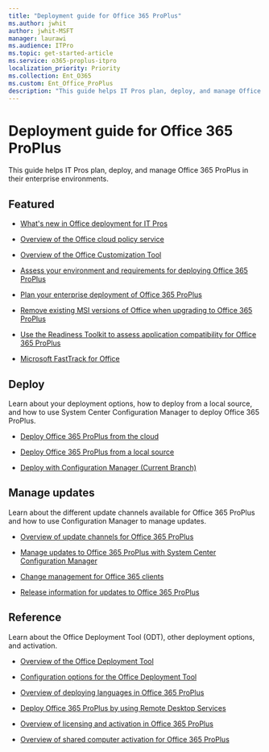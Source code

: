 ```yaml
---
title: "Deployment guide for Office 365 ProPlus"
ms.author: jwhit
author: jwhit-MSFT
manager: laurawi
ms.audience: ITPro
ms.topic: get-started-article
ms.service: o365-proplus-itpro
localization_priority: Priority
ms.collection: Ent_O365
ms.custom: Ent_Office_ProPlus
description: "This guide helps IT Pros plan, deploy, and manage Office 365 ProPlus in their enterprise environments."
---
```


# Deployment guide for Office 365 ProPlus

 This guide helps IT Pros plan, deploy, and manage Office 365 ProPlus in their enterprise environments.
  
## Featured

- [What's new in Office deployment for IT Pros](whats-new-office-it-pros.md)

- [Overview of the Office cloud policy service](overview-office-cloud-policy-service.md)

- [Overview of the Office Customization Tool](overview-of-the-office-customization-tool-for-click-to-run.md) 

- [Assess your environment and requirements for deploying Office 365 ProPlus](assess-office-365-proplus.md)
 
- [Plan your enterprise deployment of Office 365 ProPlus](plan-office-365-proplus.md)

- [Remove existing MSI versions of Office when upgrading to Office 365 ProPlus](upgrade-from-msi-version.md)
  
- [Use the Readiness Toolkit to assess application compatibility for Office 365 ProPlus](use-the-readiness-toolkit-to-assess-application-compatibility-for-office-365-pro.md)
  
- [Microsoft FastTrack for Office](https://fasttrack.microsoft.com/office)
  
## Deploy

Learn about your deployment options, how to deploy from a local source, and how to use System Center Configuration Manager to deploy Office 365 ProPlus. 

- [Deploy Office 365 ProPlus from the cloud](deploy-office-365-proplus-from-the-cloud.md)

- [Deploy Office 365 ProPlus from a local source](deploy-office-365-proplus-from-a-local-source.md)

- [Deploy with Configuration Manager (Current Branch)](deploy-office-365-proplus-with-system-center-configuration-manager.md) 


## Manage updates

Learn about the different update channels available for Office 365 ProPlus and how to use Configuration Manager to manage updates. 


- [Overview of update channels for Office 365 ProPlus](overview-of-update-channels-for-office-365-proplus.md)

- [Manage updates to Office 365 ProPlus with System Center Configuration Manager](manage-updates-to-office-365-proplus-with-system-center-configuration-manager.md)

- [Change management for Office 365 clients](change-management-for-office-365-clients.md)

- [Release information for updates to Office 365 ProPlus](https://docs.microsoft.com/officeupdates/release-notes-office365-proplus)


## Reference

Learn about the Office Deployment Tool (ODT), other deployment options, and activation. 

- [Overview of the Office Deployment Tool](overview-of-the-office-2016-deployment-tool.md)

- [Configuration options for the Office Deployment Tool](configuration-options-for-the-office-2016-deployment-tool.md)

- [Overview of deploying languages in Office 365 ProPlus](overview-of-deploying-languages-in-office-365-proplus.md)

- [Deploy Office 365 ProPlus by using Remote Desktop Services](deploy-office-365-proplus-by-using-remote-desktop-services.md)

- [Overview of licensing and activation in Office 365 ProPlus](overview-of-licensing-and-activation-in-office-365-proplus.md)

- [Overview of shared computer activation for Office 365 ProPlus](overview-of-shared-computer-activation-for-office-365-proplus.md)
